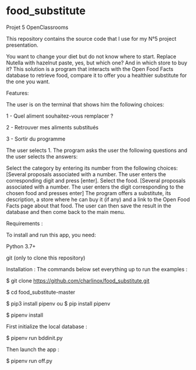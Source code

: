 # food_substitute
Projet 5 OpenClassrooms

This repository contains the source code that I use for my N°5 project presentation.

You want to change your diet but do not know where to start. Replace Nutella with hazelnut paste, yes, but which one? And in which store to buy it? This solution is a program that interacts with the Open Food Facts database to retrieve food, compare it to offer you a healthier substitute for the one you want.

Features:

The user is on the terminal that shows him the following choices:

1 - Quel aliment souhaitez-vous remplacer ?

2 - Retrouver mes aliments substitués

3 - Sortir du programme

The user selects 1. The program asks the user the following questions and the user selects the answers:

Select the category by entering its number from the following choices: [Several proposals associated with a number. The user enters the corresponding digit
and press [enter].
Select the food. [Several proposals associated with a number. The user enters the digit corresponding to the chosen food and presses enter]
The program offers a substitute, its description, a store where he can buy it (if any) and a link to the Open Food Facts page about that food.
The user can then save the result in the database and then come back to the main menu.

Requirements :

To install and run this app, you need:

Python 3.7+

git (only to clone this repository)

Installation :
The commands below set everything up to run the examples :

$ git clone https://github.com/charlinox/food_substitute.git

$ cd food_substitute-master

$ pip3 install pipenv ou $ pip install pipenv

$ pipenv install

First initialize the local database :

$ pipenv run bddinit.py

Then launch the app :

$ pipenv run off.py
